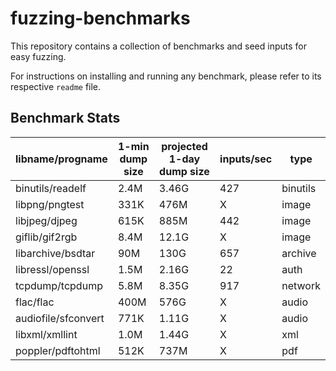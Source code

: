 # fuzzing-benchmarks

This repository contains a collection of benchmarks and seed inputs for easy fuzzing. 

For instructions on installing and running any benchmark, please refer to its respective `readme` file.


## Benchmark Stats

libname/progname | 1-min dump size | projected 1-day dump size | inputs/sec | type 
--- | --- | --- | --- | --- 
binutils/readelf | 2.4M | 3.46G | 427 | binutils 
libpng/pngtest | 331K |	476M | X | image 
libjpeg/djpeg |	615K | 	885M | 442 | image 
giflib/gif2rgb | 8.4M |	12.1G | X | image
libarchive/bsdtar | 90M	| 130G | 657 | archive	
libressl/openssl |1.5M | 2.16G | 22 | auth
tcpdump/tcpdump	| 5.8M | 8.35G | 917 | network	
flac/flac | 400M | 576G | X | audio
audiofile/sfconvert | 771K | 1.11G | X | audio
libxml/xmllint | 1.0M | 1.44G | X | xml
poppler/pdftohtml | 512K | 737M | X | pdf
